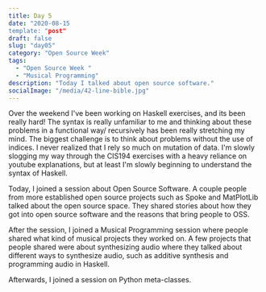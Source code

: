 ```yaml
---
title: Day 5
date: "2020-08-15
template: "post"
draft: false
slug: "day05"
category: "Open Source Week"
tags:
  - "Open Source Week "
  - "Musical Programming"
description: "Today I talked about open source software."
socialImage: "/media/42-line-bible.jpg"
---
```


Over the weekend I've been working on Haskell exercises, and its been really hard! The syntax is really unfamiliar to me and thinking about these problems in a functional way/ recursively has been really stretching my mind. The biggest challenge is to think about problems without the use of indices. I never realized that I rely so much on mutation of data. I'm slowly slogging my way through the CIS194 exercises with a heavy reliance on youtube explanations, but at least I'm slowly beginning to understand the syntax of Haskell.

Today, I joined a session about Open Source Software. A couple people from more established open source projects such as Spoke and MatPlotLib talked about the open source space. They shared  stories about how they got into open source software and the reasons that bring people to OSS. 

After the session, I joined a Musical Programming session where people shared what kind of musical projects they worked on. A few projects that people shared were about synthesizing audio where they talked about different ways to synthesize audio, such as additive synthesis and programming audio in Haskell.

Afterwards, I joined a session on Python meta-classes.
